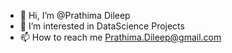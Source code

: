 - 👋 Hi, I’m @Prathima Dileep
- 👀 I’m interested in DataScience Projects
- 📫 How to reach me Prathima.Dileep@gmail.com

<!---
PrathiDil/PrathiDil is a ✨ special ✨ repository because its `README.md` (this file) appears on your GitHub profile.
You can click the Preview link to take a look at your changes.
--->
